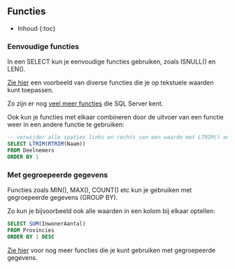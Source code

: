 ## Functies

* Inhoud
{:toc}

### Eenvoudige functies
In een SELECT kun je eenvoudige functies gebruiken, zoals ISNULL() en LEN().

[Zie hier](https://learn.microsoft.com/en-us/sql/t-sql/functions/string-functions-transact-sql) een voorbeeld van diverse functies die je op tekstuele waarden kunt toepassen.

Zo zijn er nog [veel meer functies](https://learn.microsoft.com/en-us/sql/t-sql/functions/functions) die SQL Server kent.

Ook kun je functies met elkaar combineren door de uitvoer van een functie weer in een andere functie te gebruiken:

```sql
-- verwijder alle spaties links en rechts van een waarde met LTRIM() en RTRIM()
SELECT LTRIM(RTRIM(Naam))
FROM Deelnemers
ORDER BY 1
```

### Met gegroepeerde gegevens
Functies zoals MIN(), MAX(), COUNT() etc kun je gebruiken met gegroepeerde gegevens (GROUP BY).

Zo kun je bijvoorbeeld ook alle waarden in een kolom bij elkaar optellen:
```sql
SELECT SUM(InwonerAantal)
FROM Provincies
ORDER BY 1 DESC
```

[Zie hier](https://learn.microsoft.com/en-us/sql/t-sql/functions/aggregate-functions-transact-sql) voor nog meer functies die je kunt gebruiken met gegroepeerde gegevens.